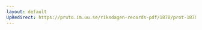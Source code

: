 ```yaml
---
layout: default
UpRedirect: https://pruto.im.uu.se/riksdagen-records-pdf/1870/prot-1870--fk--209/prot-1870--fk--209_016.pdf
---
```

